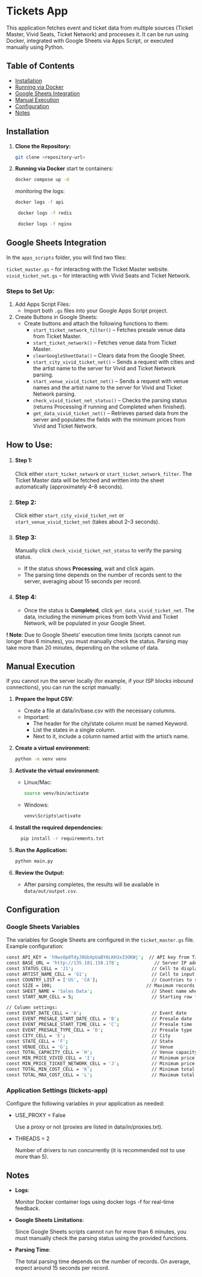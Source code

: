 # Tickets App

This application fetches event and ticket data from multiple sources (Ticket Master, Vivid Seats, Ticket Network) and processes it. It can be run using Docker, integrated with Google Sheets via Apps Script, or executed manually using Python.

## Table of Contents

- [Installation](#installation)
- [Running via Docker](#running-via-docker)
- [Google Sheets Integration](#google-sheets-integration)
- [Manual Execution](#manual-execution)
- [Configuration](#configuration)
- [Notes](#notes)

## Installation

1. **Clone the Repository:**

   ```bash
   git clone <repository-url>
   ```

2. **Running via Docker**
    start te containers:
    ```bash
   docker compose up -d
   ```
   monitoring the logs:
     ```bash
    docker logs -f api
   ```
   ```bash
    docker logs -f redis
   ```
   ```bash
    docker logs -f nginx
   ```

## Google Sheets Integration
In the `apps_scripts` folder, you will find two files:

`ticket_master.gs` – for interacting with the Ticket Master website.
`vivid_ticket_net.gs` – for interacting with Vivid Seats and Ticket Network.

### Steps to Set Up:
1. Add Apps Script Files:
    * Import both `.gs` files into your Google Apps Script project.
2. Create Buttons in Google Sheets:
    * Create buttons and attach the following functions to them:
        * `start_ticket_network_filter()` – Fetches presale venue data from Ticket Master.
        * `start_ticket_network()` – Fetches venue data from Ticket Master. 
        * `clearGoogleSheetData()` – Clears data from the Google Sheet. 
        * `start_city_vivid_ticket_net()` – Sends a request with cities and the artist name to the server for Vivid and Ticket Network parsing. 
        * `start_venue_vivid_ticket_net()` – Sends a request with venue names and the artist name to the server for Vivid and Ticket Network parsing. 
        * `check_vivid_ticket_net_status()` – Checks the parsing status (returns Processing if running and Completed when finished). 
        * `get_data_vivid_ticket_net()` – Retrieves parsed data from the server and populates the fields with the minimum prices from Vivid and Ticket Network.

## How to Use:
1. #### Step 1:
    Click either `start_ticket_network` or `start_ticket_network_filter`. The Ticket Master data will be fetched and written into the sheet automatically (approximately 4–8 seconds).

2. ### Step 2:
    Click either `start_city_vivid_ticket_net` or `start_venue_vivid_ticket_net` (takes about 2–3 seconds).

3. ### Step 3:
    Manually click `check_vivid_ticket_net_status` to verify the parsing status.

    * If the status shows __Processing__, wait and click again.
    * The parsing time depends on the number of records sent to the server, averaging about 15 seconds per record.
4. ### Step 4:
    * Once the status is __Completed__, click `get_data_vivid_ticket_net`. The data, including the minimum prices from both Vivid and Ticket Network, will be populated in your Google Sheet.

**! Note**: Due to Google Sheets’ execution time limits (scripts cannot run longer than 6 minutes), you must manually check the status. Parsing may take more than 20 minutes, depending on the volume of data.


## Manual Execution
If you cannot run the server locally (for example, if your ISP blocks inbound connections), you can run the script manually:

1. **Prepare the Input CSV**:

    * Create a file at data/in/base.csv with the necessary columns.
    * Important:
      * The header for the city/state column must be named Keyword. 
      * List the states in a single column. 
      * Next to it, include a column named artist with the artist’s name.
2. **Create a virtual environment:**
   ```bash
   python -m venv venv
   ```
3. **Activate the virtual environment:**
   * Linux/Mac:
   
   
      ```bash
      source venv/bin/activate
      ```
   * Windows:

      ```bash
      venv\Scripts\activate
      ```
4. **Install the required dependencies:**
    ```bash
      pip install -r requirements.txt
      ```
   
5. **Run the Application:**
    ```bash
   python main.py
   ```
6. **Review the Output:**
    * After parsing completes, the results will be available in d`ata/out/output.csv`.

## Configuration
### Google Sheets Variables
The variables for Google Sheets are configured in the `ticket_master.gs` file. Example configuration:
```bash
const API_KEY = 'h9wsOp0TdyJ0GbXpUaBY6LKH3x33OKWj';  // API key from Ticket Master
const BASE_URL = 'http://135.181.158.178';             // Server IP address for Vivid and Ticket Network parsing
const STATUS_CELL = 'J1';                             // Cell to display the parsing status
const ARTIST_NAME_CELL = 'G1';                        // Cell to input the artist name
const COUNTRY_LIST = ['US', 'CA'];                    // Countries to search on Ticket Master
const SIZE = 100;                                   // Maximum records to fetch per request from Ticket Network (max 100)
const SHEET_NAME = 'Sales Data';                      // Sheet name where data will be populated
const START_NUM_CELL = 5;                             // Starting row for data entry

// Column settings:
const EVENT_DATE_CELL = 'A';                          // Event date
const EVENT_PRESALE_START_DATE_CELL = 'B';            // Presale date
const EVENT_PRESALE_START_TIME_CELL = 'C';            // Presale time
const EVENT_PRESALE_TYPE_CELL = 'D';                  // Presale type
const CITY_CELL = 'E';                                // City
const STATE_CELL = 'F';                               // State
const VENUE_CELL = 'G';                               // Venue
const TOTAL_CAPACITY_CELL = 'H';                      // Venue capacity
const MIN_PRICE_VIVID_CELL = 'I';                     // Minimum price from Vivid Seats
const MIN_PRICE_TICKET_NETWORK_CELL = 'J';            // Minimum price from Ticket Network
const TOTAL_MIN_COST_CELL = 'K';                      // Minimum total cost
const TOTAL_MAX_COST_CELL = 'L';                      // Maximum total cost
```

### Application Settings (tickets-app)
Configure the following variables in your application as needed:
* USE_PROXY = False

    Use a proxy or not (proxies are listed in data/in/proxies.txt).

* THREADS = 2

    Number of drivers to run concurrently (it is recommended not to use more than 5).

## Notes
* __Logs__:

    Monitor Docker container logs using docker logs -f <container-name> for real-time feedback.

* __Google Sheets Limitations__:

    Since Google Sheets scripts cannot run for more than 6 minutes, you must manually check the parsing status using the provided functions.

* __Parsing Time__:

    The total parsing time depends on the number of records. On average, expect around 15 seconds per record.